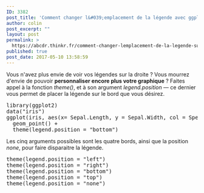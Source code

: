 ```yaml
---
ID: 3382
post_title: 'Comment changer l&#039;emplacement de la légende avec ggplot2 ? theme(legend.position)'
author: colin
post_excerpt: ""
layout: post
permalink: >
  https://abcdr.thinkr.fr/comment-changer-lemplacement-de-la-legende-sur-ggplot2-themelegend-position/
published: true
post_date: 2017-05-10 13:58:59
---
```

Vous n'avez plus envie de voir vos légendes sur la droite ? Vous mourrez d'envie de pouvoir <strong>personnaliser encore plus votre graphique</strong> ? Faites appel à la fonction <em>theme()</em>, et à son argument<em> legend.position</em> — ce dernier vous permet de placer la légende sur le bord que vous désirez.
<pre>library(ggplot2)
data("iris")
ggplot(iris, aes(x= Sepal.Length, y = Sepal.Width, col = Species)) +
  geom_point() +
  theme(legend.position = "bottom")</pre>
Les cinq arguments possibles sont les quatre bords, ainsi que la position <em>none</em>, pour faire disparaitre la légende.
<pre>theme(legend.position = "left")
theme(legend.position = "right")
theme(legend.position = "bottom")
theme(legend.position = "top")
theme(legend.position = "none")</pre>